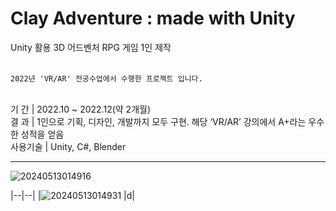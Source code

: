 # Clay Adventure : made with Unity
Unity 활용 3D 어드벤처 RPG 게임 1인 제작<br><br>

`2022년 'VR/AR' 전공수업에서 수행한 프로젝트 입니다.`
<br><br>

 기       간  | 2022.10 ~ 2022.12(약 2개월)<br>
  결       과  | 1인으로 기획, 디자인, 개발까지 모두 구현. 해당 ‘VR/AR’ 강의에서 A+라는 우수한 성적을 얻음<br>
  사용기술  | Unity, C#, Blender<br>

___
![20240513014916](https://github.com/Hayeonggg/Clay-Adventure-Unity-2022/assets/90309728/b94e6bbf-22b3-4e6d-b269-90ea816795ad)


|--|--|
|![20240513014931](https://github.com/Hayeonggg/Clay-Adventure-Unity-2022/assets/90309728/2e8c2856-3218-4c4c-a87e-b0bb6aa89b28)
|d|





